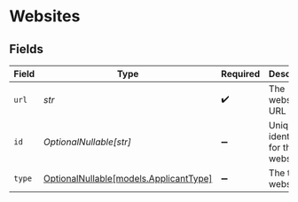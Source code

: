 # Websites


## Fields

| Field                                                                | Type                                                                 | Required                                                             | Description                                                          | Example                                                              |
| -------------------------------------------------------------------- | -------------------------------------------------------------------- | -------------------------------------------------------------------- | -------------------------------------------------------------------- | -------------------------------------------------------------------- |
| `url`                                                                | *str*                                                                | :heavy_check_mark:                                                   | The website URL                                                      | http://example.com                                                   |
| `id`                                                                 | *OptionalNullable[str]*                                              | :heavy_minus_sign:                                                   | Unique identifier for the website                                    | 12345                                                                |
| `type`                                                               | [OptionalNullable[models.ApplicantType]](../models/applicanttype.md) | :heavy_minus_sign:                                                   | The type of website                                                  | primary                                                              |